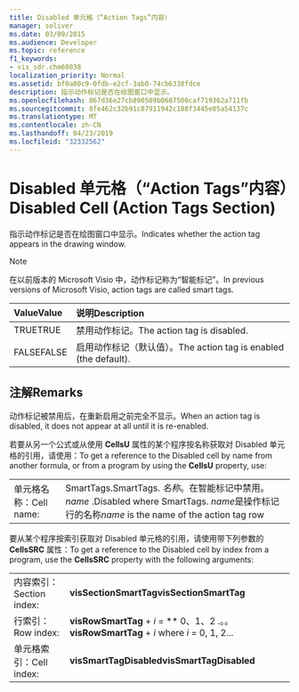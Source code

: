 ```yaml
---
title: Disabled 单元格（“Action Tags”内容）
manager: soliver
ms.date: 03/09/2015
ms.audience: Developer
ms.topic: reference
f1_keywords:
- vis_sdr.chm60038
localization_priority: Normal
ms.assetid: bf0a80c9-0fdb-e2cf-3ab0-74cb6338fdce
description: 指示动作标记是否在绘图窗口中显示。
ms.openlocfilehash: 867d36e27cb890509b0687500caf719362a711fb
ms.sourcegitcommit: 8fe462c32b91c87911942c188f3445e85a54137c
ms.translationtype: MT
ms.contentlocale: zh-CN
ms.lasthandoff: 04/23/2019
ms.locfileid: "32332562"
---
```

# <a name="disabled-cell-action-tags-section"></a><span data-ttu-id="5188a-103">Disabled 单元格（“Action Tags”内容）</span><span class="sxs-lookup"><span data-stu-id="5188a-103">Disabled Cell (Action Tags Section)</span></span>

<span data-ttu-id="5188a-104">指示动作标记是否在绘图窗口中显示。</span><span class="sxs-lookup"><span data-stu-id="5188a-104">Indicates whether the action tag appears in the drawing window.</span></span>
  
> [!NOTE]
> <span data-ttu-id="5188a-105">在以前版本的 Microsoft Visio 中，动作标记称为“智能标记”。</span><span class="sxs-lookup"><span data-stu-id="5188a-105">In previous versions of Microsoft Visio, action tags are called smart tags.</span></span> 
  
|<span data-ttu-id="5188a-106">**Value**</span><span class="sxs-lookup"><span data-stu-id="5188a-106">**Value**</span></span>|<span data-ttu-id="5188a-107">**说明**</span><span class="sxs-lookup"><span data-stu-id="5188a-107">**Description**</span></span>|
|:-----|:-----|
| <span data-ttu-id="5188a-108">TRUE</span><span class="sxs-lookup"><span data-stu-id="5188a-108">TRUE</span></span>  <br/> | <span data-ttu-id="5188a-109">禁用动作标记。</span><span class="sxs-lookup"><span data-stu-id="5188a-109">The action tag is disabled.</span></span>  <br/> |
| <span data-ttu-id="5188a-110">FALSE</span><span class="sxs-lookup"><span data-stu-id="5188a-110">FALSE</span></span>  <br/> | <span data-ttu-id="5188a-111">启用动作标记（默认值）。</span><span class="sxs-lookup"><span data-stu-id="5188a-111">The action tag is enabled (the default).</span></span>  <br/> |
   
## <a name="remarks"></a><span data-ttu-id="5188a-112">注解</span><span class="sxs-lookup"><span data-stu-id="5188a-112">Remarks</span></span>

<span data-ttu-id="5188a-113">动作标记被禁用后，在重新启用之前完全不显示。</span><span class="sxs-lookup"><span data-stu-id="5188a-113">When an action tag is disabled, it does not appear at all until it is re-enabled.</span></span> 
  
<span data-ttu-id="5188a-114">若要从另一个公式或从使用 **CellsU** 属性的某个程序按名称获取对 Disabled 单元格的引用，请使用：</span><span class="sxs-lookup"><span data-stu-id="5188a-114">To get a reference to the Disabled cell by name from another formula, or from a program by using the **CellsU** property, use:</span></span> 
  
|||
|:-----|:-----|
| <span data-ttu-id="5188a-115">单元格名称：</span><span class="sxs-lookup"><span data-stu-id="5188a-115">Cell name:</span></span>  <br/> | <span data-ttu-id="5188a-116">SmartTags.</span><span class="sxs-lookup"><span data-stu-id="5188a-116">SmartTags.</span></span>  <span data-ttu-id="5188a-117">*名称*。在智能标记中禁用。</span><span class="sxs-lookup"><span data-stu-id="5188a-117">*name*  .Disabled           where SmartTags.</span></span> <span data-ttu-id="5188a-118">*name*是操作标记行的名称</span><span class="sxs-lookup"><span data-stu-id="5188a-118">*name*  is the name of the action tag row</span></span>  <br/> |
   
<span data-ttu-id="5188a-119">要从某个程序按索引获取对 Disabled 单元格的引用，请使用带下列参数的 **CellsSRC** 属性：</span><span class="sxs-lookup"><span data-stu-id="5188a-119">To get a reference to the Disabled cell by index from a program, use the **CellsSRC** property with the following arguments:</span></span> 
  
|||
|:-----|:-----|
| <span data-ttu-id="5188a-120">内容索引：</span><span class="sxs-lookup"><span data-stu-id="5188a-120">Section index:</span></span>  <br/> |<span data-ttu-id="5188a-121">**visSectionSmartTag**</span><span class="sxs-lookup"><span data-stu-id="5188a-121">**visSectionSmartTag**</span></span> <br/> |
| <span data-ttu-id="5188a-122">行索引：</span><span class="sxs-lookup"><span data-stu-id="5188a-122">Row index:</span></span>  <br/> |<span data-ttu-id="5188a-123">**visRowSmartTag** +  *i* = \*\* 0、1、2 .。。</span><span class="sxs-lookup"><span data-stu-id="5188a-123">**visRowSmartTag** +  *i*            where  *i*  = 0, 1, 2...</span></span>  <br/> |
| <span data-ttu-id="5188a-124">单元格索引：</span><span class="sxs-lookup"><span data-stu-id="5188a-124">Cell index:</span></span>  <br/> |<span data-ttu-id="5188a-125">**visSmartTagDisabled**</span><span class="sxs-lookup"><span data-stu-id="5188a-125">**visSmartTagDisabled**</span></span> <br/> |
   

